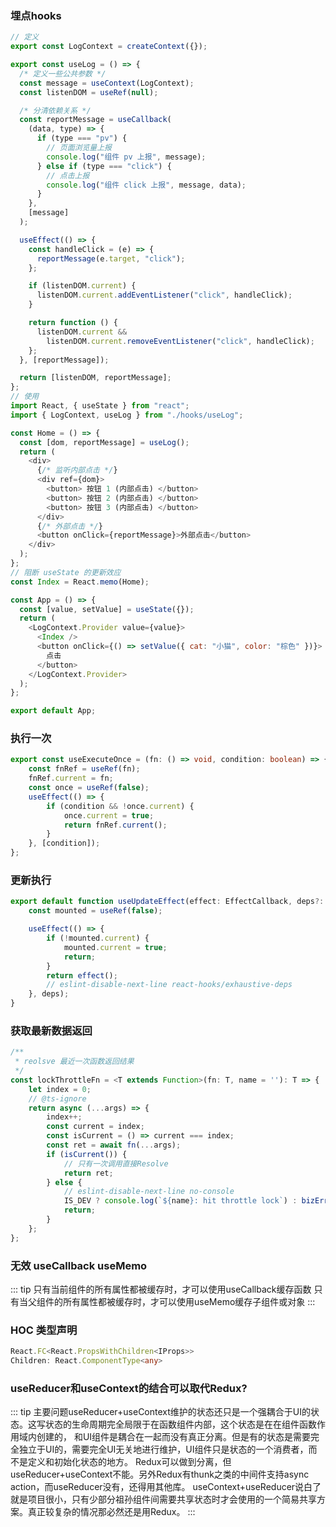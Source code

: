 
### 埋点hooks

``` javascript
// 定义
export const LogContext = createContext({});

export const useLog = () => {
  /* 定义一些公共参数 */
  const message = useContext(LogContext);
  const listenDOM = useRef(null);

  /* 分清依赖关系 */
  const reportMessage = useCallback(
    (data, type) => {
      if (type === "pv") {
        // 页面浏览量上报
        console.log("组件 pv 上报", message);
      } else if (type === "click") {
        // 点击上报
        console.log("组件 click 上报", message, data);
      }
    },
    [message]
  );

  useEffect(() => {
    const handleClick = (e) => {
      reportMessage(e.target, "click");
    };

    if (listenDOM.current) {
      listenDOM.current.addEventListener("click", handleClick);
    }

    return function () {
      listenDOM.current &&
        listenDOM.current.removeEventListener("click", handleClick);
    };
  }, [reportMessage]);

  return [listenDOM, reportMessage];
};
// 使用
import React, { useState } from "react";
import { LogContext, useLog } from "./hooks/useLog";

const Home = () => {
  const [dom, reportMessage] = useLog();
  return (
    <div>
      {/* 监听内部点击 */}
      <div ref={dom}>
        <button> 按钮 1 (内部点击) </button>
        <button> 按钮 2 (内部点击) </button>
        <button> 按钮 3 (内部点击) </button>
      </div>
      {/* 外部点击 */}
      <button onClick={reportMessage}>外部点击</button>
    </div>
  );
};
// 阻断 useState 的更新效应
const Index = React.memo(Home);

const App = () => {
  const [value, setValue] = useState({});
  return (
    <LogContext.Provider value={value}>
      <Index />
      <button onClick={() => setValue({ cat: "小猫", color: "棕色" })}>
        点击
      </button>
    </LogContext.Provider>
  );
};

export default App;
```

### 执行一次

``` typescript
export const useExecuteOnce = (fn: () => void, condition: boolean) => {
    const fnRef = useRef(fn);
    fnRef.current = fn;
    const once = useRef(false);
    useEffect(() => {
        if (condition && !once.current) {
            once.current = true;
            return fnRef.current();
        }
    }, [condition]);
};
```

### 更新执行
``` typescript
export default function useUpdateEffect(effect: EffectCallback, deps?: DependencyList) {
    const mounted = useRef(false);

    useEffect(() => {
        if (!mounted.current) {
            mounted.current = true;
            return;
        }
        return effect();
        // eslint-disable-next-line react-hooks/exhaustive-deps
    }, deps);
}

```

### 获取最新数据返回
``` typescript
/**
 * reolsve 最近一次函数返回结果
 */
const lockThrottleFn = <T extends Function>(fn: T, name = ''): T => {
    let index = 0;
    // @ts-ignore
    return async (...args) => {
        index++;
        const current = index;
        const isCurrent = () => current === index;
        const ret = await fn(...args);
        if (isCurrent()) {
            // 只有一次调用直接Resolve
            return ret;
        } else {
            // eslint-disable-next-line no-console
            IS_DEV ? console.log(`${name}: hit throttle lock`) : bizErrLogger(`${name} 命中非最新返回结果`);
            return;
        }
    };
};

```

### 无效 useCallback useMemo
::: tip
只有当前组件的所有属性都被缓存时，才可以使用useCallback缓存函数 只有当父组件的所有属性都被缓存时，才可以使用useMemo缓存子组件或对象
:::

### HOC 类型声明
``` typescript
React.FC<React.PropsWithChildren<IProps>>
Children: React.ComponentType<any>
```

### useReducer和useContext的结合可以取代Redux?
::: tip
主要问题useReducer+useContext维护的状态还只是一个强耦合于UI的状态。这写状态的生命周期完全局限于在函数组件内部，这个状态是在在组件函数作用域内创建的，
和UI组件是耦合在一起而没有真正分离。但是有的状态是需要完全独立于UI的，需要完全UI无关地进行维护，UI组件只是状态的一个消费者，而不是定义和初始化状态的地方。
Redux可以做到分离，但useReducer+useContext不能。另外Redux有thunk之类的中间件支持async  action，而useReducer没有，还得用其他库。
useContext+useReducer说白了就是项目很小，只有少部分祖孙组件间需要共享状态时才会使用的一个简易共享方案。真正较复杂的情况那必然还是用Redux。
:::
